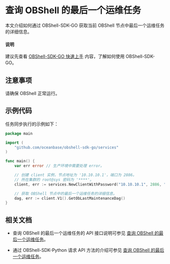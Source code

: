 # 查询 OBShell 的最后一个运维任务

本文介绍如何通过 OBShell-SDK-GO 获取当前 OBShell 节点中最后一个运维任务的详细信息。

<main id="notice" type='explain'>
  <h4>说明</h4>
  <p>建议先查看 <a href='100.quickstart-of-go.md'>OBShell-SDK-GO 快速上手</a> 内容，了解如何使用 OBShell-SDK-GO。</p>
</main>

## 注意事项

请确保 OBShell 正常运行。

## 示例代码

任务同步执行的示例如下：

```go
package main

import (
    "github.com/oceanbase/obshell-sdk-go/services"
)

func main() {
    var err error // 生产环境中需要处理 error。

    // 创建 client 实例，节点地址为 '10.10.10.1'，端口为 2886。
    // 所在集群的 root@sys 密码为 '****'。
    client, err := services.NewClientWithPassword("10.10.10.1", 2886, "***")

    // 获取 OBShell 节点中的最后一个运维任务的详细信息。
    dag, err := client.V1().GetObLastMaintenanceDag()
}
```

## 相关文档

* 查询 OBShell 的最后一个运维任务的 API 接口说明可参见 [查询 OBShell 的最后一个运维任务](../../400.obshell-api-reference/2700.get-agent-last-o-m-task.md)。

* 通过 OBShell-SDK-Python 请求 API 方法的介绍可参见 [查询 OBShell 的最后一个运维任务](../100.python/2700.get-agent-last-o-m-task-of-python.md)。
